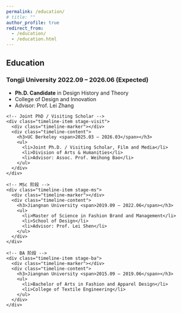```yaml
---
permalink: /education/
# title: ""
author_profile: true
redirect_from: 
  - /education/
  - /education.html
---
```



<section class="education timeline">
  <h2>Education</h2>
  <div class="timeline-container">
    <!-- PhD 阶段 -->
    <div class="timeline-item stage-phd">
      <div class="timeline-marker"></div>
      <div class="timeline-content">
        <h3>Tongji University <span>2022.09 – 2026.06 (Expected)</span></h3>
        <ul>
          <li><strong>Ph.D. Candidate</strong> in Design History and Theory</li>
          <li>College of Design and Innovation</li>
          <li>Advisor: Prof. Lei Zhang</li>
        </ul>
      </div>
    </div>

    <!-- Joint PhD / Visiting Scholar -->
    <div class="timeline-item stage-visit">
      <div class="timeline-marker"></div>
      <div class="timeline-content">
        <h3>UC Berkeley <span>2025.03 – 2026.03</span></h3>
        <ul>
          <li>Joint Ph.D. / Visiting Scholar, Film and Media</li>
          <li>Division of Arts & Humanities</li>
          <li>Advisor: Assoc. Prof. Weihong Bao</li>
        </ul>
      </div>
    </div>

    <!-- MSc 阶段 -->
    <div class="timeline-item stage-ms">
      <div class="timeline-marker"></div>
      <div class="timeline-content">
        <h3>Jiangnan University <span>2019.09 – 2022.06</span></h3>
        <ul>
          <li>Master of Science in Fashion Brand and Management</li>
          <li>School of Design</li>
          <li>Advisor: Prof. Lei Shen</li>
        </ul>
      </div>
    </div>

    <!-- BA 阶段 -->
    <div class="timeline-item stage-ba">
      <div class="timeline-marker"></div>
      <div class="timeline-content">
        <h3>Jiangnan University <span>2015.09 – 2019.06</span></h3>
        <ul>
          <li>Bachelor of Arts in Fashion and Apparel Design</li>
          <li>College of Textile Engineering</li>
        </ul>
      </div>
    </div>



   <!-- <section class="about-section research">
    <h2>Research Interests</h2>
    <div class="research-card">
      <ul class="research-list">
        <li>Everyday Design History</li>
        <li>Woman Culture</li>
      </ul>
    </div>
  </section>
</div> -->